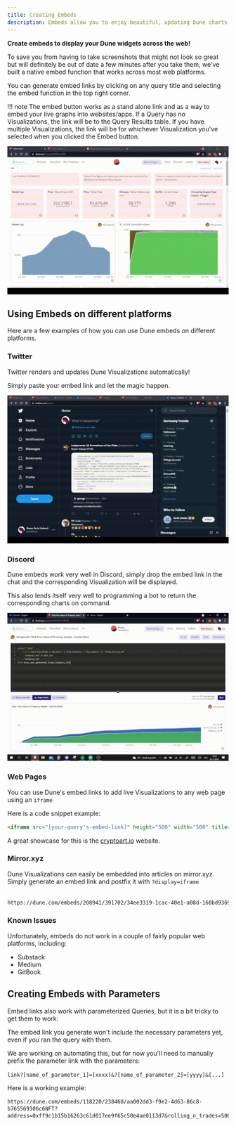 ```yaml
---
title: Creating Embeds
description: Embeds allow you to enjoy beautiful, updating Dune charts across the web!
---
```


**Create embeds to display your Dune widgets across the web!**

To save you from having to take screenshots that might not look so great but will definitely be out of date a few minutes after you take them, we've built a native embed function that works across most web platforms.

You can generate embed links by clicking on any query title and selecting the embed function in the top right corner.

!!! note
    The embed button works as a stand alone link and as a way to embed your live graphs into websites/apps. If a Query has no Visualizations, the link will be to the Query Results table. If you have multiple Visualizations, the link will be for whichever Visualization you've selected when you clicked the Embed button.

![generating an embed link](images/embed-link.gif)

## Using Embeds on different platforms

Here are a few examples of how you can use Dune embeds on different platforms.

### Twitter

Twitter renders and updates Dune Visualizations automatically!

Simply paste your embed link and let the magic happen.

![Twitter automatically renders the embed link correctly](images/twitter.gif)

### Discord

Dune embeds work very well in Discord, simply drop the embed link in the chat and the corresponding Visualization will be displayed.

This also lends itself very well to programming a bot to return the corresponding charts on command.

![Discord](images/discord.gif)

### Web Pages

You can use Dune's embed links to add live Visualizations to any web page using an `iframe`

Here is a code snippet example:
```html
<iframe src="[your-query's-embed-link]" height="500" width="500" title="[name-of-your-query]"></iframe>`
```
A great showcase for this is the [cryptoart.io](https://cryptoart.io/data) website.

### Mirror.xyz

Dune Visualizations can easily be embedded into articles on mirror.xyz. Simply generate an embed link and postfix it with `?display=iframe`

```html

https://dune.com/embeds/208941/391702/34ee3319-1cac-40e1-a08d-160bd93693cc?display=iframe`
```
### Known Issues

Unfortunately, embeds do not work in a couple of fairly popular web platforms, including:

* Substack
* Medium
* GitBook

## Creating Embeds with Parameters

Embed links also work with parameterized Queries, but it is a bit tricky to get them to work:

The embed link you generate won't include the necessary parameters yet, even if you ran the query with them.

We are working on automating this, but for now you'll need to manually prefix the parameter link with the parameters:

`link?[name_of_parameter_1]=[xxxx]&?[name_of_parameter_2]=[yyyy]&[...]`

Here is a working example:
```
https://dune.com/embeds/118220/238460/aa002dd3-f9e2-4d63-86c8-b765569306c6NFT?address=0xff9c1b15b16263c61d017ee9f65c50e4ae0113d7&rolling_n_trades=500
```